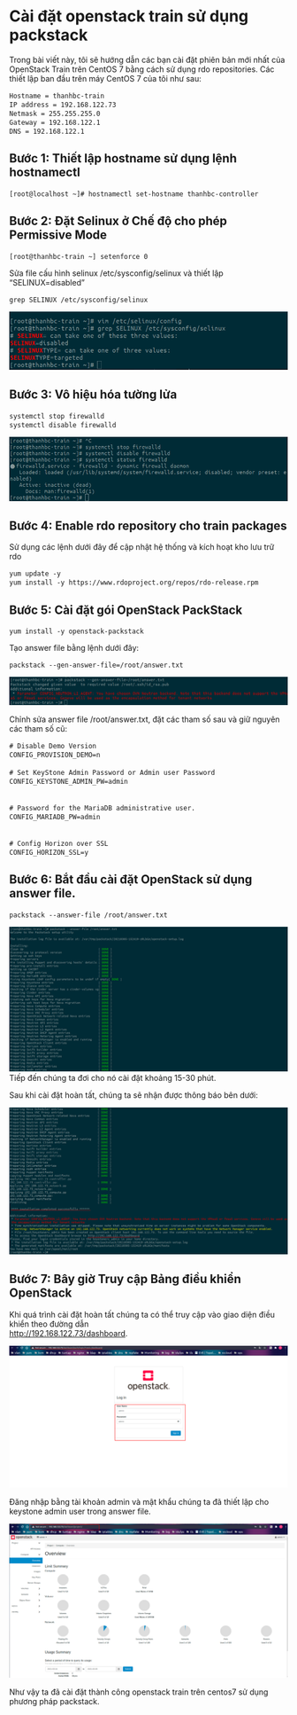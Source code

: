 # Cài đặt openstack train sử dụng packstack





Trong bài viết này, tôi sẽ hướng dẫn các bạn cài đặt phiên bản mới nhất của OpenStack Train trên CentOS 7 bằng cách sử dụng rdo repositories. Các thiết lập ban đầu trên máy CentOS 7 của tôi như sau:
```
Hostname = thanhbc-train
IP address = 192.168.122.73
Netmask = 255.255.255.0
Gateway = 192.168.122.1
DNS = 192.168.122.1
```

## Bước 1: Thiết lập hostname sử dụng lệnh hostnamectl
```
[root@localhost ~]# hostnamectl set-hostname thanhbc-controller
```

## Bước 2: Đặt Selinux ở Chế độ cho phép Permissive Mode

```
[root@thanhbc-train ~] setenforce 0
```
Sửa file cấu hình selinux  /etc/sysconfig/selinux  và thiết lập “SELINUX=disabled”
```
grep SELINUX /etc/sysconfig/selinux
```
![](ks-img/selinux.png)

## Bước 3: Vô hiệu hóa tường lửa

```
systemctl stop firewalld
systemctl disable firewalld
```

![](ks-img/firewall.png)

## Bước 4: Enable rdo repository cho train packages
Sử dụng các lệnh dưới đây để cập nhật hệ thống và kích hoạt kho lưu trữ rdo
```
yum update -y
yum install -y https://www.rdoproject.org/repos/rdo-release.rpm
```

## Bước 5: Cài đặt gói OpenStack PackStack

```
yum install -y openstack-packstack
```
Tạo answer file bằng lệnh dưới đây:

```
packstack --gen-answer-file=/root/answer.txt
```

![](ks-img/answer-file.png)

Chỉnh sửa answer file /root/answer.txt, đặt các tham số sau và giữ nguyên các tham số cũ:

```
# Disable Demo Version
CONFIG_PROVISION_DEMO=n

# Set KeyStone Admin Password or Admin user Password
CONFIG_KEYSTONE_ADMIN_PW=admin


# Password for the MariaDB administrative user.
CONFIG_MARIADB_PW=admin


# Config Horizon over SSL
CONFIG_HORIZON_SSL=y

```

## Bước 6: Bắt đầu cài đặt OpenStack sử dụng answer file.

```
packstack --answer-file /root/answer.txt
```
![](ks-img/install-begin.png)
Tiếp đến chúng ta đơi cho nó cài đặt khoảng 15-30 phút.

Sau khi cài đặt hoàn tất, chúng ta sẽ nhận được thông báo bên dưới:

![](ks-img/install-done.png)


## Bước 7: Bây giờ Truy cập Bảng điều khiển OpenStack

Khi quá trình cài đặt hoàn tất chúng ta có thể truy cập vào giao diện điều khiển theo đường dẫn  
http://192.168.122.73/dashboard.

![](ks-img/login.png)


Đăng nhập bằng tài khoản admin và mật khẩu chúng ta đã thiết lập cho keystone admin user trong answer file.

![](ks-img/dashboard.png)

Như vậy ta đã cài đặt thành công openstack train trên centos7 sử dụng phương pháp packstack.

